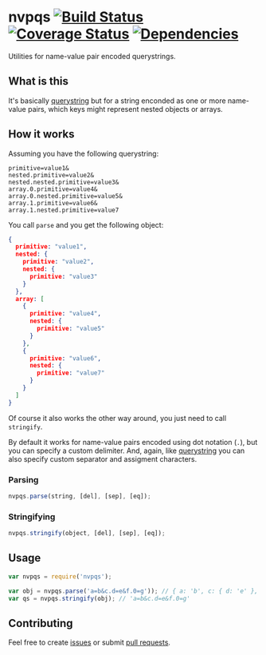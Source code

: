 # nvpqs [![Build Status](https://travis-ci.org/ruiquelhas/nvpqs.svg)](https://travis-ci.org/ruiquelhas/nvpqs) [![Coverage Status](https://coveralls.io/repos/ruiquelhas/nvpqs/badge.svg)](https://coveralls.io/github/ruiquelhas/nvpqs) [![Dependencies](https://david-dm.org/ruiquelhas/nvpqs.svg)](https://david-dm.org/ruiquelhas/nvpqs)

Utilities for name-value pair encoded querystrings.


## What is this

It's basically [querystring](https://nodejs.org/api/querystring.html) but for a string enconded as one or more name-value pairs, which keys might represent nested objects or arrays.


## How it works

Assuming you have the following querystring:

```
primitive=value1&
nested.primitive=value2&
nested.nested.primitive=value3&
array.0.primitive=value4&
array.0.nested.primitive=value5&
array.1.primitive=value6&
array.1.nested.primitive=value7
```

You call `parse` and you get the following object:

```json
{
  primitive: "value1",
  nested: {
    primitive: "value2",
    nested: {
      primitive: "value3"
    }
  },
  array: [
    {
      primitive: "value4",
      nested: {
        primitive: "value5"
      }
    },
    {
      primitive: "value6",
      nested: {
        primitive: "value7"
      }
    }
  ]
}
```

Of course it also works the other way around, you just need to call `stringify`.

By default it works for name-value pairs encoded using dot notation (`.`), but you can specify a custom delimiter. And, again, like [querystring](https://nodejs.org/api/querystring.html) you can also specify custom separator and assigment characters.

### Parsing

```javascript
nvpqs.parse(string, [del], [sep], [eq]);
```

### Stringifying

```javascript
nvpqs.stringify(object, [del], [sep], [eq]);
```


## Usage

```javascript
var nvpqs = require('nvpqs');

var obj = nvpqs.parse('a=b&c.d=e&f.0=g')); // { a: 'b', c: { d: 'e' }, f: ['g']}
var qs = nvpqs.stringify(obj); // 'a=b&c.d=e&f.0=g'
```

## Contributing

Feel free to create [issues](https://github.com/ruiquelhas/nvpqs/issues) or submit [pull requests](https://github.com/ruiquelhas/nvpqs/pulls).
